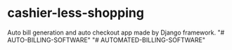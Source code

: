 # cashier-less-shopping
Auto bill generation and auto checkout app made by Django framework.
"# AUTO-BILLING-SOFTWARE" 
"# AUTOMATED-BILLING-SOFTWARE" 
